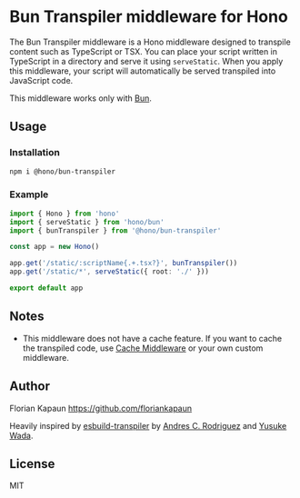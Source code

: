 # Bun Transpiler middleware for Hono

The Bun Transpiler middleware is a Hono middleware designed to transpile content such as TypeScript or TSX. You can place your script written in TypeScript in a directory and serve it using `serveStatic`. When you apply this middleware, your script will automatically be served transpiled into JavaScript code.

This middleware works only with [Bun](https://bun.sh/).

## Usage

### Installation

```sh
npm i @hono/bun-transpiler
```

### Example

```ts
import { Hono } from 'hono'
import { serveStatic } from 'hono/bun'
import { bunTranspiler } from '@hono/bun-transpiler'

const app = new Hono()

app.get('/static/:scriptName{.+.tsx?}', bunTranspiler())
app.get('/static/*', serveStatic({ root: './' }))

export default app
```

## Notes

- This middleware does not have a cache feature. If you want to cache the transpiled code, use [Cache Middleware](https://hono.dev/middleware/builtin/cache) or your own custom middleware.

## Author

Florian Kapaun <https://github.com/floriankapaun>

Heavily inspired by [esbuild-transpiler](https://github.com/honojs/middleware/tree/main/packages/esbuild-transpiler) by [Andres C. Rodriguez](https://github.com/acrodrig) and [Yusuke Wada](https://github.com/yusukebe).

## License

MIT
